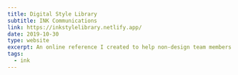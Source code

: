 ```yaml
---
title: Digital Style Library
subtitle: INK Communications
link: https://inkstylelibrary.netlify.app/
date: 2019-10-30
type: website
excerpt: An online reference I created to help non-design team members apply INK's visual and written brand with confidence.
tags:
  - ink
---
```

